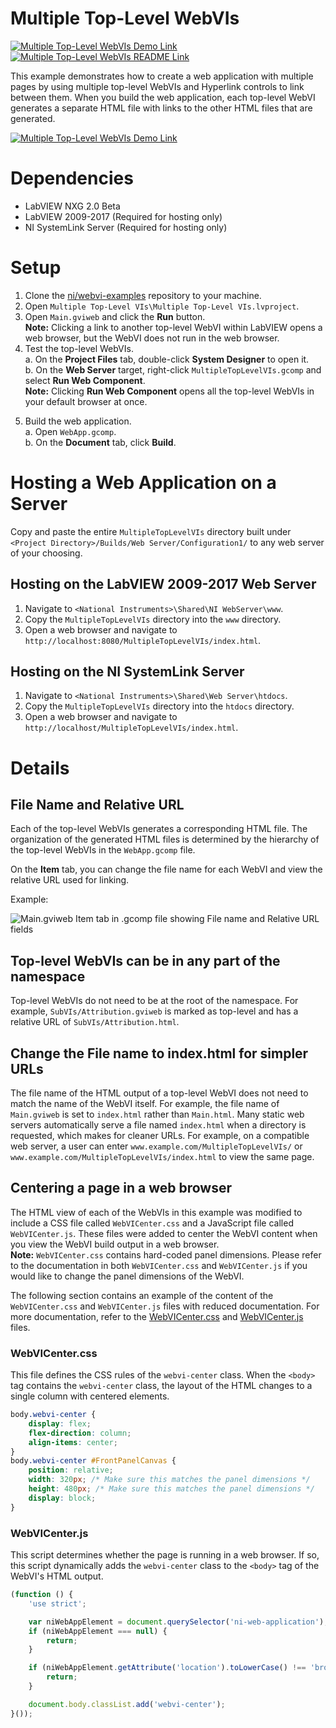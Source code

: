 <!-- The following should be equivalent to the section in webvi-examples/Readme.md -->
# Multiple Top-Level WebVIs
[![Multiple Top-Level WebVIs Demo Link](https://img.shields.io/badge/Details-Demo_Link-green.svg)](https://ni.github.io/webvi-examples/MultipleTopLevelWebVIs/Builds/Web%20Server/Configuration1/MultipleTopLevelWebVIs/)
[![Multiple Top-Level WebVIs README Link](https://img.shields.io/badge/Details-README_Link-orange.svg)](https://github.com/ni/webvi-examples/tree/master/MultipleTopLevelWebVIs)

This example demonstrates how to create a web application with multiple pages by using multiple top-level WebVIs and Hyperlink controls to link between them. When you build the web application, each top-level WebVI generates a separate HTML file with links to the other HTML files that are generated.

[![Multiple Top-Level WebVIs Demo Link](https://ni.github.io/webvi-examples/MultipleTopLevelWebVIs/MultipleTopLevelWebVIs.gif)](https://ni.github.io/webvi-examples/MultipleTopLevelWebVIs/Builds/Web%20Server/Configuration1/MultipleTopLevelWebVIs/)

# Dependencies
- LabVIEW NXG 2.0 Beta
- LabVIEW 2009-2017 (Required for hosting only)
- NI SystemLink Server (Required for hosting only)

# Setup
1. Clone the [ni/webvi-examples](https://github.com/ni/webvi-examples) repository to your machine.
2. Open `Multiple Top-Level VIs\Multiple Top-Level VIs.lvproject`.
3. Open `Main.gviweb` and click the **Run** button.  
**Note:** Clicking a link to another top-level WebVI within LabVIEW opens a web browser, but the WebVI does not run in the web browser. <!-- TODO DE12694: Pressing run and clicking link to other top-level panel opens a link to broken WebVI stuck in synchronization mode -->
4. Test the top-level WebVIs.  
  a. On the **Project Files** tab, double-click **System Designer** to open it.  
  b. On the **Web Server** target, right-click `MultipleTopLevelVIs.gcomp` and select **Run Web Component**.  
  **Note:** Clicking **Run Web Component** opens all the top-level WebVIs in your default browser at once.
  <!-- TODO DE12779: Performing Run Web Component opens all Top-Level Vis at the same time -->
5. Build the web application.  
  a. Open `WebApp.gcomp`.  
  b. On the **Document** tab, click **Build**.

# Hosting a Web Application on a Server
Copy and paste the entire `MultipleTopLevelVIs` directory built under `<Project Directory>/Builds/Web Server/Configuration1/` to any web server of your choosing.

## Hosting on the LabVIEW 2009-2017 Web Server
1. Navigate to `<National Instruments>\Shared\NI WebServer\www`.
2. Copy the `MultipleTopLevelVIs` directory into the `www` directory.
3. Open a web browser and navigate to `http://localhost:8080/MultipleTopLevelVIs/index.html`.

## Hosting on the NI SystemLink Server
1. Navigate to `<National Instruments>\Shared\Web Server\htdocs`.
2. Copy the `MultipleTopLevelVIs` directory into the `htdocs` directory.
3. Open a web browser and navigate to `http://localhost/MultipleTopLevelVIs/index.html`.

# Details

## File Name and Relative URL
Each of the top-level WebVIs generates a corresponding HTML file. The organization of the generated HTML files is determined by the hierarchy of the top-level WebVIs in the `WebApp.gcomp` file.

On the **Item** tab, you can change the file name for each WebVI and view the relative URL used for linking.  

Example:  

![Main.gviweb Item tab in .gcomp file showing File name and Relative URL fields](ComponentRightRail.png)

## Top-level WebVIs can be in any part of the namespace
Top-level WebVIs do not need to be at the root of the namespace. For example, `SubVIs/Attribution.gviweb` is marked as top-level and has a relative URL of `SubVIs/Attribution.html`.

## Change the File name to index.html for simpler URLs
The file name of the HTML output of a top-level WebVI does not need to match the name of the WebVI itself. For example, the file name of `Main.gviweb` is set to `index.html` rather than `Main.html`. Many static web servers automatically serve a file named `index.html` when a directory is requested, which makes for cleaner URLs. For example, on a compatible web server, a user can enter `www.example.com/MultipleTopLevelVIs/` or `www.example.com/MultipleTopLevelVIs/index.html` to view the same page.

## Centering a page in a web browser
The HTML view of each of the WebVIs in this example was modified to include a CSS file called `WebVICenter.css` and a JavaScript file called `WebVICenter.js`.
These files were added to center the WebVI content when you view the WebVI build output in a web browser.  
**Note:** `WebVICenter.css` contains hard-coded panel dimensions. Please refer to the documentation in both `WebVICenter.css` and `WebVICenter.js` if you would like to change the panel dimensions of the WebVI.

The following section contains an example of the content of the `WebVICenter.css` and `WebVICenter.js` files with reduced documentation. For more documentation, refer to the [WebVICenter.css](https://github.com/ni/webvi-examples/blob/master/MultipleTopLevelWebVIs/MultipleTopLevelWebVIs.gcomp/Resources/WebVICenter.css) and [WebVICenter.js](https://github.com/ni/webvi-examples/blob/master/MultipleTopLevelWebVIs/MultipleTopLevelWebVIs.gcomp/Resources/WebVICenter.js) files.

### WebVICenter.css
This file defines the CSS rules of the `webvi-center` class. When the `<body>` tag contains the `webvi-center` class, the layout of the HTML changes to a single column with centered elements.

```css
body.webvi-center {
    display: flex;
    flex-direction: column;
    align-items: center;
}
body.webvi-center #FrontPanelCanvas {
    position: relative;
    width: 320px; /* Make sure this matches the panel dimensions */
    height: 480px; /* Make sure this matches the panel dimensions */
    display: block;
}
```

### WebVICenter.js
This script determines whether the page is running in a web browser. If so, this script dynamically adds the `webvi-center` class to the `<body>` tag of the WebVI's HTML output.

```javascript
(function () {
    'use strict';

    var niWebAppElement = document.querySelector('ni-web-application');
    if (niWebAppElement === null) {
        return;
    }

    if (niWebAppElement.getAttribute('location').toLowerCase() !== 'browser') {
        return;
    }

    document.body.classList.add('webvi-center');
}());
```

